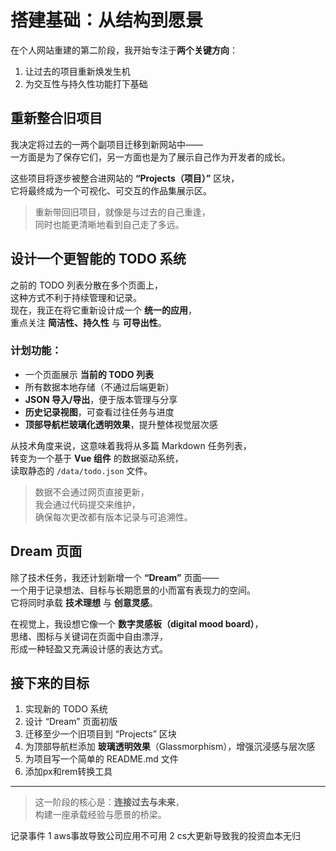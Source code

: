 # 搭建基础：从结构到愿景

在个人网站重建的第二阶段，我开始专注于**两个关键方向**：  
1. 让过去的项目重新焕发生机  
2. 为交互性与持久性功能打下基础  

## 重新整合旧项目

我决定将过去的一两个副项目迁移到新网站中——  
一方面是为了保存它们，另一方面也是为了展示自己作为开发者的成长。

这些项目将逐步被整合进网站的 **“Projects（项目）”** 区块，  
它将最终成为一个可视化、可交互的作品集展示区。

> 重新带回旧项目，就像是与过去的自己重逢，  
> 同时也能更清晰地看到自己走了多远。

## 设计一个更智能的 TODO 系统

之前的 TODO 列表分散在多个页面上，  
这种方式不利于持续管理和记录。  
现在，我正在将它重新设计成一个 **统一的应用**，  
重点关注 **简洁性、持久性** 与 **可导出性**。

### 计划功能：
- 一个页面展示 **当前的 TODO 列表**  
- 所有数据本地存储（不通过后端更新）  
- **JSON 导入/导出**，便于版本管理与分享  
- **历史记录视图**，可查看过往任务与进度  
- **顶部导航栏玻璃化透明效果**，提升整体视觉层次感  

从技术角度来说，这意味着我将从多篇 Markdown 任务列表，  
转变为一个基于 **Vue 组件** 的数据驱动系统，  
读取静态的 `/data/todo.json` 文件。

> 数据不会通过网页直接更新，  
> 我会通过代码提交来维护，  
> 确保每次更改都有版本记录与可追溯性。

## Dream 页面

除了技术任务，我还计划新增一个 **“Dream”** 页面——  
一个用于记录想法、目标与长期愿景的小而富有表现力的空间。  
它将同时承载 **技术理想** 与 **创意灵感**。

在视觉上，我设想它像一个 **数字灵感板（digital mood board）**，  
思绪、图标与关键词在页面中自由漂浮，  
形成一种轻盈又充满设计感的表达方式。

## 接下来的目标

1. 实现新的 TODO 系统  
2. 设计 “Dream” 页面初版  
3. 迁移至少一个旧项目到 “Projects” 区块  
4. 为顶部导航栏添加 **玻璃透明效果**（Glassmorphism），增强沉浸感与层次感
5. 为项目写一个简单的 README.md 文件
6. 添加px和rem转换工具

---

> 这一阶段的核心是：**连接过去与未来**，  
> 构建一座承载经验与愿景的桥梁。

记录事件
1 aws事故导致公司应用不可用
2 cs大更新导致我的投资血本无归
